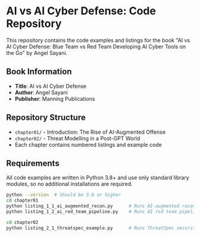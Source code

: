 # AI vs AI Cyber Defense: Code Repository

This repository contains the code examples and listings for the book "AI vs AI Cyber Defense: Blue Team vs Red Team Developing AI Cyber Tools on the Go" by Angel Sayani.

## Book Information
- **Title**: AI vs AI Cyber Defense
- **Author**: Angel Sayani
- **Publisher**: Manning Publications

## Repository Structure

- `chapter01/` - Introduction: The Rise of AI-Augmented Offense
- `chapter02/` - Threat Modelling in a Post-GPT World
- Each chapter contains numbered listings and example code

## Requirements

All code examples are written in Python 3.8+ and use only standard library modules, so no additional installations are required.

```bash
python --version  # Should be 3.8 or higher
cd chapter01
python listing_1_1_ai_augmented_recon.py      # Runs AI-augmented reconnaissance
python listing_1_2_ai_red_team_pipeline.py    # Runs AI red team pipeline

cd chapter02
python listing_2_1_threatspec_example.py      # Runs ThreatSpec security demo
```

